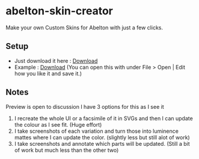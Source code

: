 # abelton-skin-creator
Make your own Custom Skins for Abelton with just a few clicks.

## Setup
- Just download it here : [Download](https://github.com/JWLMT88/abelton-skin-creator/releases/download/alpha/ACS.zip)
- Example : [Download](https://github.com/JWLMT88/abelton-skin-creator/releases/download/alpha/DaemonChills.ask) (You can open this with under File > Open | Edit how you like it and save it.)

## Notes

Preview is open to discussion I have 3 options for this as I see it

1. I recreate the whole UI or a facsimile of it in SVGs and then I can update the colour as I see fit. (Huge effort)
2. I take screenshots of each variation and turn those into luminence mattes where I can update the color. (slightly less but still alot of work)
3. I take screenshots and annotate which parts will be updated. (Still a bit of work but much less than the other two)

